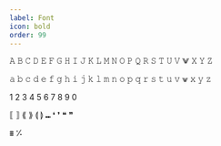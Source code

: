 ```yaml
---
label: Font
icon: bold
order: 99
---
```

𝙰 𝙱 𝙲 𝙳 𝙴 𝙵 𝙶 𝙷 𝙸 𝙹 𝙺 𝙻 𝙼 𝙽 𝙾 𝙿 𝚀 𝚁 𝚂 𝚃 𝚄 𝚅 ⨈ 𝚇 𝚈 𝚉

𝚊 𝚋 𝚌 𝚍 𝚎 𝚏 𝚐 𝚑 𝚒 𝚓 𝚔 𝚕 𝚖 𝚗 𝚘 𝚙 𝚚 𝚛 𝚜 𝚝 𝚞 𝚟 ⩖ 𝚡 𝚢 𝚣

1 2 3 4 5 6 7 8 9 0

⟦ ⟧ ⟪	⟫ ⟬ ⟭	⑉ ❛	❜	❝ ❞

⩩ ⁒
